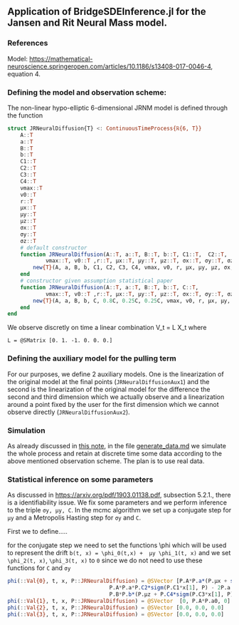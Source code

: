 ## Application of BridgeSDEInference.jl for the Jansen and Rit Neural Mass model.
### References
Model: https://mathematical-neuroscience.springeropen.com/articles/10.1186/s13408-017-0046-4, equation 4.

### Defining the model and observation scheme:
The non-linear hypo-elliptic 6-dimensional JRNM model is defined through the function
```julia
struct JRNeuralDiffusion{T} <: ContinuousTimeProcess{ℝ{6, T}}
    A::T
    a::T
    B::T
    b::T
    C1::T
    C2::T
    C3::T
    C4::T
    νmax::T
    v0::T
    r::T
    μx::T
    μy::T
    μz::T
    σx::T
    σy::T
    σz::T
    # default constructor
    function JRNeuralDiffusion(A::T, a::T, B::T, b::T, C1::T,  C2::T,  C3::T,  C4::T,
            νmax::T, v0::T ,r::T, μx::T, μy::T, μz::T, σx::T, σy::T, σz::T) where T
        new{T}(A, a, B, b, C1, C2, C3, C4, νmax, v0, r, μx, μy, μz, σx, σy, σz)
    end
    # constructor given assumption statistical paper
    function JRNeuralDiffusion(A::T, a::T, B::T, b::T, C::T,
            νmax::T, v0::T ,r::T, μx::T, μy::T, μz::T, σx::T, σy::T, σz::T) where T
        new{T}(A, a, B, b, C, 0.8C, 0.25C, 0.25C, νmax, v0, r, μx, μy, μz, σx, σy, σz)
    end
end
```
We observe discretly on time a linear combination V_t = L X_t where
```
L = @SMatrix [0. 1. -1. 0. 0. 0.]
```
### Defining the auxiliary model for the pulling term
For our purposes, we define 2 auxiliary models. One is the linearization of the original model at the final points (`JRNeuralDiffusionAux1`) and the second is the linearization of the original model for the difference the second and third dimension which we actually observe and a linearization around a point fixed by the user for the first dimension which we cannot observe directly (`JRNeuralDiffusionAux2`).

### Simulation
As already discussed in [this note](docs/generate_data.md), in the file [generate_data.md](docs/generate_data.md) we simulate the whole process and retain at discrete time some data according to the above mentioned observation scheme. The plan is to use real data.

### Statistical inference on some parameters
As discussed in https://arxiv.org/pdf/1903.01138.pdf, subsection 5.2.1., there is a identifiability issue. We fix some parameters and we perform inference to the triple `σy, μy, C`. In the mcmc algorithm we set up a  conjugate step for `μy` and a Metropolis Hasting step for `σy` and `C`.  

First we to define..... 


for the conjugate step we need to set the functions \phi which will be used to represent the drift `b(t, x) = \phi_0(t,x) +  μy \phi_1(t, x)`  and we set `\phi_2(t, x)`, `\phi_3(t, x)` to `0` since we do not need to use these functions for `C` and `σy`
```julia
phi(::Val{0}, t, x, P::JRNeuralDiffusion) = @SVector [P.A*P.a*(P.μx + sigm(x[2] - x[3], P)) - 2P.a x[4] - P.a*P.a*x[1],
                                P.A*P.a*P.C2*sigm(P.C1*x[1], P) - 2P.a x[5] - P.a*P.a*x[2],
                                P.B*P.b*(P.μz + P.C4*sigm(P.C3*x[1], P)) - 2P.b x[6] - P.b*P.b*x[3] ]
phi(::Val{1}, t, x, P::JRNeuralDiffusion) = @SVector  [0, P.A*P.a0, 0]
phi(::Val{2}, t, x, P::JRNeuralDiffusion) = @SVector [0.0, 0.0, 0.0]
phi(::Val{3}, t, x, P::JRNeuralDiffusion) = @SVector [0.0, 0.0, 0.0]
```

















